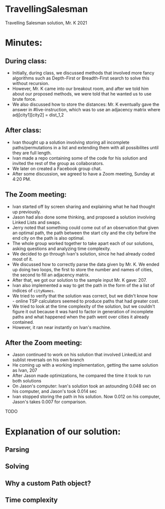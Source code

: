 # TravellingSalesman
Travelling Salesman solution, Mr. K 2021

# Minutes:
## During class:
- Initially, during class, we discussed methods that involved more fancy algorithms such as Depth-First or Breadth-First search to solve this without recursion.
- However, Mr. K came into our breakout room, and after we told him about our proposed methods, we were told that he wanted us to use brute force.
- We also discussed how to store the distances: Mr. K eventually gave the answer in #live-instruction, which was to use an adjacency matrix where adj[city1][city2] = dist_1,2

## After class:
- Ivan thought up a solution involving storing all incomplete paths/permutations in a list and extending them with all possibilites until they are full length.
- Ivan made a repo containing some of the code for his solution and invited the rest of the group as collaborators.
- We later on created a Facebook group chat.
- After some discussion, we agreed to have a Zoom meeting, Sunday at 4:20 PM.

## The Zoom meeting:
- Ivan started off by screen sharing and explaining what he had thought up previously.
- Jason had also done some thinking, and proposed a solution involving Linked Lists and swaps.
- Jerry noted that something could come out of an observation that given an optimal path, the path between the start city and the city before the end city on the path is also optimal.
- The whole group worked together to take apart each of our solutions, asking questions and analyzing time complexity. 
- We decided to go through Ivan's solution, since he had already coded most of it.
- We discussed how to correctly parse the data given by Mr. K.  We ended up doing two loops, the first to store the number and names of cities, the second to fill an adjacency matrix.
- After that, we got our solution to the sample input Mr. K gave: 207.
- Ivan also implemented a way to get the path in the form of the a list of indices of `cityNames`.
- We tried to verify that the solution was correct, but we didn't know how - online TSP calculators seemed to produce paths that had greater cost.
- We tried to look at the time complexity of the solution, but we couldn't figure it out because it was hard to factor in generation of incomplete paths and what happened when the path went over cities it already contained.  
- However, it ran near instantly on Ivan's machine.

## After the Zoom meeting:
- Jason continued to work on his solution that involved LinkedList and sublist reversals on his own branch
- He coming up with a working implementation, getting the same solution as Ivan, 207
- After Jason made optimizations, he compared the time it took to run both solutions
- On Jason's computer: Ivan's solution took an astounding 0.048 sec on his computer, and Jason's took 0.014 sec
- Ivan stopped storing the path in his solution.  Now 0.012 on his computer, Jason's takes 0.007 for comparison.

TODO
# Explanation of our solution:
## Parsing
## Solving
## Why a custom Path object?
## Time complexity
